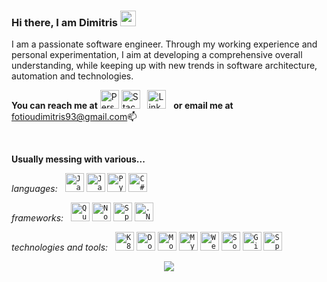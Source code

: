 ### Hi there, I am Dimitris <img src="https://media.giphy.com/media/hvRJCLFzcasrR4ia7z/giphy.gif" width="25px">

I am a passionate software engineer. Τhrough my working experience and personal experimentation, I aim at developing a comprehensive overall understanding, while keeping up with new trends in software architecture, automation and technologies.

**You can reach me at** 
[<img alt="Personal website" title="Personal website" width="30px" src="https://www.dfotiou.gr/wp-content/uploads/2020/07/logo_transparent.png"/>](https://www.dfotiou.gr)
[<img alt="StackOverflow profile" title="StackOverflow profile" width="30px" src="https://upload.wikimedia.org/wikipedia/commons/thumb/e/ef/Stack_Overflow_icon.svg/768px-Stack_Overflow_icon.svg.png"/>](https://stackoverflow.com/users/11680294/fotiou-d)
&nbsp;
[<img alt="Linkedin profile" title="Linkedin profile" width="30px" src="https://cdn-icons-png.flaticon.com/256/174/174857.png"/>](https://www.linkedin.com/in/dimitris-fotiou/)
&nbsp;
**or email me at** 
<a href="mailto:webmaster@example.com">
  fotioudimitris93@gmail.com📫
</a>

<br>

**Usually messing with various...**

*languages:*
&nbsp;
<code><a href=#><img height="30" alt="Java" title="Java" src="https://user-images.githubusercontent.com/25181517/117201156-9a724800-adec-11eb-9a9d-3cd0f67da4bc.png"></a></code>
<code><a href=#><img height="30" alt="Javascript" title="Javascript" src="https://user-images.githubusercontent.com/25181517/117447155-6a868a00-af3d-11eb-9cfe-245df15c9f3f.png"></a></code>
<code><a href=#><img height="30" alt="Python" title="Python" src="https://user-images.githubusercontent.com/25181517/183423507-c056a6f9-1ba8-4312-a350-19bcbc5a8697.png"></a></code>
<code><a href=#><img height="30" alt="C#" title="C#" src="https://user-images.githubusercontent.com/25181517/121405384-444d7300-c95d-11eb-959f-913020d3bf90.png"></a></code>

*frameworks:*
&nbsp;
<code><a href=#><img height="30" alt="Quarkus" title="Quarkus" src="https://user-images.githubusercontent.com/25181517/183892781-61ed6416-4a2c-4061-8240-e6a23e1d7b09.png"></a></code>
<code><a href=#><img height="30" alt="Nodejs" title="Nodejs" src="https://user-images.githubusercontent.com/25181517/183568594-85e280a7-0d7e-4d1a-9028-c8c2209e073c.png"></a></code>
<code><a href=#><img height="30" alt="Spring" title="Spring" src="https://user-images.githubusercontent.com/25181517/117201470-f6d56780-adec-11eb-8f7c-e70e376cfd07.png"></a></code>
<code><a href=#><img height="30" alt=".Net" title=".Net" src="https://icon-library.com/images/vb-net-icon/vb-net-icon-1.jpg"></a></code>

*technologies and tools:*
&nbsp;
<code><a href=#><img height="30" alt="K8s" title="K8s" src="https://user-images.githubusercontent.com/25181517/182534006-037f08b5-8e7b-4e5f-96b6-5d2a5558fa85.png"></a></code>
<code><a href=#><img height="30" alt="Docker" title="Docker" src="https://user-images.githubusercontent.com/25181517/117207330-263ba280-adf4-11eb-9b97-0ac5b40bc3be.png"></a></code>
<code><a href=#><img height="30" alt="MongoDb" title="MongoDb" src="https://user-images.githubusercontent.com/25181517/182884177-d48a8579-2cd0-447a-b9a6-ffc7cb02560e.png"></a></code>
<code><a href=#><img height="30" alt="MySQL" title="MySQL" src="https://user-images.githubusercontent.com/25181517/183896128-ec99105a-ec1a-4d85-b08b-1aa1620b2046.png"></a></code>
<code><a href=#><img height="30" alt="WebRTC" title="WebRTC" src="https://sdtimes.com/wp-content/uploads/2017/11/webrtc.png"></a></code>
<code><a href=#><img height="30" alt="Socket.io" title="Socket.io" src="https://upload.wikimedia.org/wikipedia/commons/9/96/Socket-io.svg"></a></code>
<code><a href=#><img height="30" alt="Git" title="Git" src="https://user-images.githubusercontent.com/25181517/192108372-f71d70ac-7ae6-4c0d-8395-51d8870c2ef0.png"></a></code>
<code><a href=#><img height="30" alt="SparQL" title="SparQL" src="https://cygri.github.io/rdf-logos/png/sparql-48.png"></a></code>

<p align="center"> <img src="https://github-readme-stats.vercel.app/api?username=fotioudim&&show_icons=true&title_color=ffffff&icon_color=bb2acf&text_color=daf7dc&bg_color=151515">
